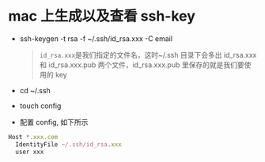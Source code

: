 # mac 上生成以及查看 ssh-key

- ssh-keygen -t rsa -f ~/.ssh/id_rsa.xxx -C email

  > <code>id_rsa.xxx</code>是我们指定的文件名，这时~/.ssh 目录下会多出 id_rsa.xxx 和 id_rsa.xxx.pub 两个文件，id_rsa.xxx.pub 里保存的就是我们要使用的 key

- cd ~/.ssh
- touch config
- 配置 config, 如下所示

```JavaScript
Host *.xxx.com
  IdentityFile ~/.ssh/id_rsa.xxx
  user xxx
```
